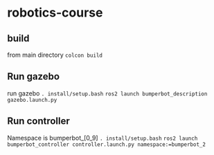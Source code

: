# robotics-course

## build
from main directory
`colcon build`

## Run gazebo
run gazebo
`. install/setup.bash`
`ros2 launch bumperbot_description gazebo.launch.py`

## Run controller
Namespace is bumperbot_[0_9]
`. install/setup.bash`
`ros2 launch bumperbot_controller controller.launch.py namespace:=bumperbot_2`
